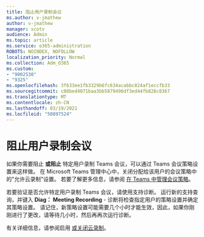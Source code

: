 ```yaml
---
title: 阻止用户录制会议
ms.author: v-jmathew
author: v-jmathew
manager: scotv
audience: Admin
ms.topic: article
ms.service: o365-administration
ROBOTS: NOINDEX, NOFOLLOW
localization_priority: Normal
ms.collection: Adm_O365
ms.custom:
- "9002530"
- "9325"
ms.openlocfilehash: 3f633ee1fb3329b6fc634acabbc824af1eccfb33
ms.sourcegitcommit: c08bed4071baa3bb5879496df3ed44fb828c8367
ms.translationtype: MT
ms.contentlocale: zh-CN
ms.lasthandoff: 03/19/2021
ms.locfileid: "50897524"
---
```

# <a name="block-user-from-recording-meetings"></a>阻止用户录制会议

如果你需要阻止 **或阻止** 特定用户录制 Teams 会议，可以通过 Teams 会议策略设置来这样做。 在 Microsoft Teams 管理中心中，关闭分配给该用户的会议策略中的"允许云录制"设置。 若要了解更多信息，请参阅 [在 Teams 中管理会议策略](https://docs.microsoft.com/microsoftteams/meeting-policies-in-teams#allow-cloud-recording)。

若要验证是否允许特定用户录制 Teams 会议，请使用支持诊断。 运行新的支持查询，并键入 **Diag： Meeting Recording** - 诊断将检查指定用户的策略设置并确定其策略设置。 请记住，新策略设置可能需要几个小时才能生效，因此，如果你刚刚进行了更改，请等待几小时，然后再再次运行诊断。

有关详细信息，请参阅启用 [或关闭云录制](https://docs.microsoft.com/microsoftteams/cloud-recording#turn-on-or-turn-off-cloud-recording)。
